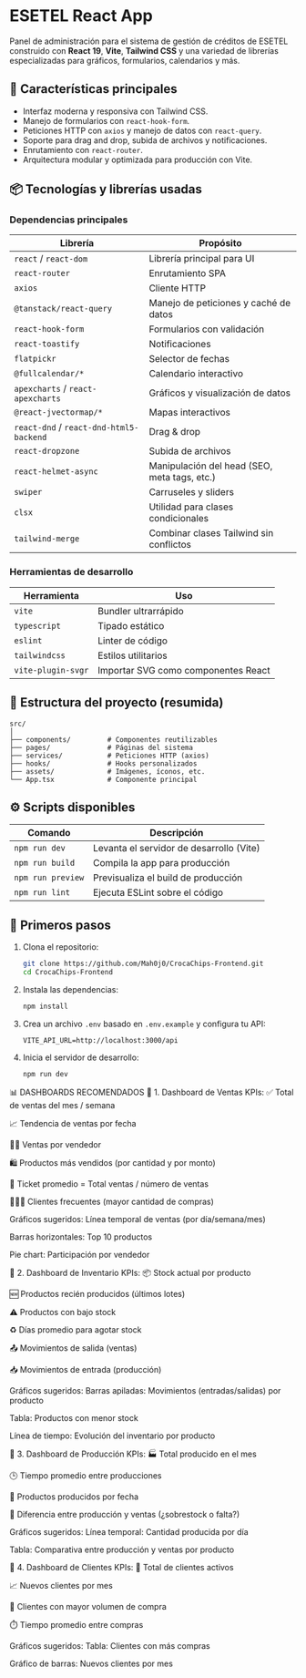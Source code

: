 # ESETEL React App 

Panel de administración para el sistema de gestión de créditos de ESETEL construido con **React 19**, **Vite**, **Tailwind CSS** y una variedad de librerías especializadas para gráficos, formularios, calendarios y más.

## 🚀 Características principales

- Interfaz moderna y responsiva con Tailwind CSS.
- Manejo de formularios con `react-hook-form`.
- Peticiones HTTP con `axios` y manejo de datos con `react-query`.
- Soporte para drag and drop, subida de archivos y notificaciones.
- Enrutamiento con `react-router`.
- Arquitectura modular y optimizada para producción con Vite.

## 📦 Tecnologías y librerías usadas

### Dependencias principales

| Librería                        | Propósito                                      |
|--------------------------------|------------------------------------------------|
| `react` / `react-dom`          | Librería principal para UI                     |
| `react-router`                 | Enrutamiento SPA                               |
| `axios`                        | Cliente HTTP                                   |
| `@tanstack/react-query`        | Manejo de peticiones y caché de datos          |
| `react-hook-form`             | Formularios con validación                     |
| `react-toastify`               | Notificaciones                                 |
| `flatpickr`                    | Selector de fechas                             |
| `@fullcalendar/*`             | Calendario interactivo                         |
| `apexcharts` / `react-apexcharts` | Gráficos y visualización de datos         |
| `@react-jvectormap/*`         | Mapas interactivos                             |
| `react-dnd` / `react-dnd-html5-backend` | Drag & drop                         |
| `react-dropzone`              | Subida de archivos                             |
| `react-helmet-async`          | Manipulación del head (SEO, meta tags, etc.)   |
| `swiper`                      | Carruseles y sliders                           |
| `clsx`                        | Utilidad para clases condicionales             |
| `tailwind-merge`              | Combinar clases Tailwind sin conflictos        |

### Herramientas de desarrollo

| Herramienta                    | Uso                                             |
|-------------------------------|--------------------------------------------------|
| `vite`                        | Bundler ultrarrápido                            |
| `typescript`                  | Tipado estático                                 |
| `eslint`                      | Linter de código                                |
| `tailwindcss`                 | Estilos utilitarios                             |
| `vite-plugin-svgr`           | Importar SVG como componentes React             |

## 📂 Estructura del proyecto (resumida)

```
src/
│
├── components/         # Componentes reutilizables
├── pages/              # Páginas del sistema
├── services/           # Peticiones HTTP (axios)
├── hooks/              # Hooks personalizados
├── assets/             # Imágenes, íconos, etc.
└── App.tsx             # Componente principal
```

## ⚙️ Scripts disponibles

| Comando           | Descripción                                     |
|------------------|-------------------------------------------------|
| `npm run dev`     | Levanta el servidor de desarrollo (Vite)       |
| `npm run build`   | Compila la app para producción                  |
| `npm run preview` | Previsualiza el build de producción             |
| `npm run lint`    | Ejecuta ESLint sobre el código                  |

## 🚀 Primeros pasos

1. Clona el repositorio:
   ```bash
   git clone https://github.com/Mah0j0/CrocaChips-Frontend.git
   cd CrocaChips-Frontend
   ```

2. Instala las dependencias:
   ```bash
   npm install
   ```

3. Crea un archivo `.env` basado en `.env.example` y configura tu API:
   ```env
   VITE_API_URL=http://localhost:3000/api
   ```

4. Inicia el servidor de desarrollo:
   ```bash
   npm run dev
   ```

📊 DASHBOARDS RECOMENDADOS
🔹 1. Dashboard de Ventas
KPIs:
✅ Total de ventas del mes / semana

📈 Tendencia de ventas por fecha

🧍‍♂️ Ventas por vendedor

🛍️ Productos más vendidos (por cantidad y por monto)

🧾 Ticket promedio = Total ventas / número de ventas

🧑‍🤝‍🧑 Clientes frecuentes (mayor cantidad de compras)

Gráficos sugeridos:
Línea temporal de ventas (por día/semana/mes)

Barras horizontales: Top 10 productos

Pie chart: Participación por vendedor

🔹 2. Dashboard de Inventario
KPIs:
📦 Stock actual por producto

🆕 Productos recién producidos (últimos lotes)

⚠️ Productos con bajo stock

♻️ Días promedio para agotar stock

📤 Movimientos de salida (ventas)

📥 Movimientos de entrada (producción)

Gráficos sugeridos:
Barras apiladas: Movimientos (entradas/salidas) por producto

Tabla: Productos con menor stock

Línea de tiempo: Evolución del inventario por producto

🔹 3. Dashboard de Producción
KPIs:
🏭 Total producido en el mes

🕒 Tiempo promedio entre producciones

📅 Productos producidos por fecha

🚨 Diferencia entre producción y ventas (¿sobrestock o falta?)

Gráficos sugeridos:
Línea temporal: Cantidad producida por día

Tabla: Comparativa entre producción y ventas por producto

🔹 4. Dashboard de Clientes
KPIs:
👥 Total de clientes activos

📈 Nuevos clientes por mes

💸 Clientes con mayor volumen de compra

⏱️ Tiempo promedio entre compras

Gráficos sugeridos:
Tabla: Clientes con más compras

Gráfico de barras: Nuevos clientes por mes
